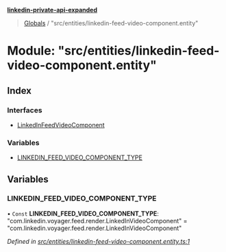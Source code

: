 **[linkedin-private-api-expanded](../README.md)**

> [Globals](../globals.md) / "src/entities/linkedin-feed-video-component.entity"

# Module: "src/entities/linkedin-feed-video-component.entity"

## Index

### Interfaces

* [LinkedInFeedVideoComponent](../interfaces/_src_entities_linkedin_feed_video_component_entity_.linkedinfeedvideocomponent.md)

### Variables

* [LINKEDIN\_FEED\_VIDEO\_COMPONENT\_TYPE](_src_entities_linkedin_feed_video_component_entity_.md#linkedin_feed_video_component_type)

## Variables

### LINKEDIN\_FEED\_VIDEO\_COMPONENT\_TYPE

• `Const` **LINKEDIN\_FEED\_VIDEO\_COMPONENT\_TYPE**: \"com.linkedin.voyager.feed.render.LinkedInVideoComponent\" = "com.linkedin.voyager.feed.render.LinkedInVideoComponent"

*Defined in [src/entities/linkedin-feed-video-component.entity.ts:1](https://github.com/khanhtranngoccva/linkedin-private-api/blob/a63729e/src/entities/linkedin-feed-video-component.entity.ts#L1)*

